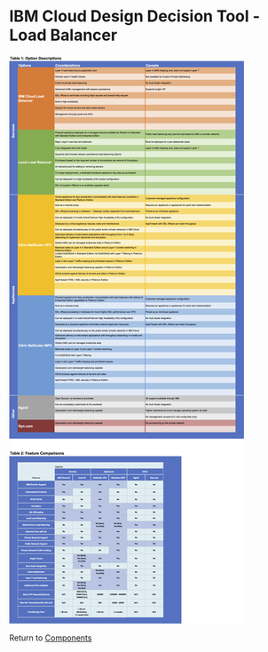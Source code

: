 # IBM Cloud Design Decision Tool - Load Balancer

![Options](/images/load_balancer.png)

Return to [Components](README.md)
